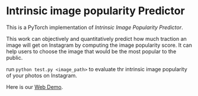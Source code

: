 # Intrinsic image popularity Predictor

This is a PyTorch implementation of *Intrinsic Image Popularity Predictor*.

This work can objectively and quantitatively predict how much traction an image will get on Instagram by computing the image popularity score. It can help users to choose the image that would be the most popular to the public.

run ```python test.py <image_path>``` to evaluate thr intrinsic image popularity of your photos on Instagram. 

Here is our [Web Demo](http://popularity.keyan.work/).

<!-- Here is a Subjective Test: [part_1](https://wj.qq.com/s/2286258/eb6f), [part_2](https://wj.qq.com/s/2288733/8193), [part_3](https://wj.qq.com/s/2288740/5db0) and [part_4](https://wj.qq.com/s/2288743/c421). Welcome to join the test! -->


